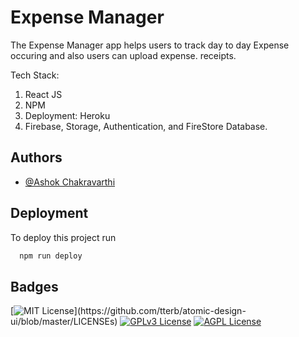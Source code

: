 
# Expense Manager

The Expense Manager app helps users to track day to day Expense occuring and also users can upload expense. receipts.

Tech Stack:
1. React JS
2. NPM
3. Deployment: Heroku
4. Firebase, Storage, Authentication, and FireStore Database.




## Authors

- [@Ashok Chakravarthi](https://www.github.com/ashokcs)


## Deployment

To deploy this project run

```bash
  npm run deploy
```


## Badges

[![MIT License](https://img.shields.io/apm/l/atomic-design-ui.svg?)](https://github.com/tterb/atomic-design-ui/blob/master/LICENSEs)
[![GPLv3 License](https://img.shields.io/badge/License-GPL%20v3-yellow.svg)](https://opensource.org/licenses/)
[![AGPL License](https://img.shields.io/badge/license-AGPL-blue.svg)](http://www.gnu.org/licenses/agpl-3.0)

